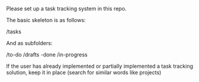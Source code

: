 Please set up a task tracking system in this repo.

The basic skeleton is as follows:

/tasks

And as subfolders:

/to-do
/drafts
-done
/in-progress

If the user has already implemented or partially implemented a task tracking solution, keep it in place (search for similar words like projects)